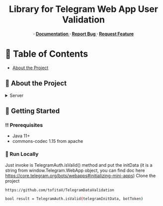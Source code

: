 <div align='center'>

<h1>Library for Telegram Web App User Validation</h1>

<h4> <span> · </span> <a href="https://github.com/tofitaV/TelegramDataValidation/blob/master/README.md"> Documentation </a> <span> · </span> <a href="https://github.com/tofitaV/TelegramDataValidation/issues"> Report Bug </a> <span> · </span> <a href="https://github.com/tofitaV/TelegramDataValidation/issues"> Request Feature </a> </h4>


</div>

# :notebook_with_decorative_cover: Table of Contents

- [About the Project](#star2-about-the-project)


## :star2: About the Project
<details> <summary>Server</summary> <ul>
<li><a href="">Java 11+</a></li>
</ul> </details>

## :toolbox: Getting Started

### :bangbang: Prerequisites

- Java 11+
- commons-codec 1.15 from apache


### :running: Run Locally
Just invoke is TelegramAuth.isValid() method and put the initData (it is a string from window.Telegram.WebApp object, you can find doc here https://core.telegram.org/bots/webapps#initializing-mini-apps)
Clone the project

```bash
https://github.com/tofitaV/TelegramDataValidation
```

```bash
bool result = TelegramAuth.isValid(telegramInitData, botToken)
```
